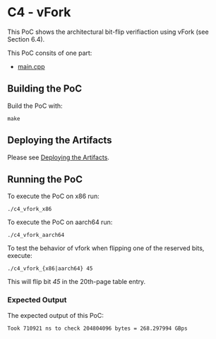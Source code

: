 # C4 - vFork

This PoC shows the architectural bit-flip verifiaction using vFork (see Section 6.4). 

This PoC consits of one part:
- [main.cpp](main.cpp)

## Building the PoC
Build the PoC with:

```
make
```

## Deploying the Artifacts

Please see [Deploying the Artifacts](../../README.md).

## Running the PoC
To execute the PoC on x86 run:

```
./c4_vfork_x86
```

To execute the PoC on aarch64 run:

```
./c4_vfork_aarch64 
```

To test the behavior of vfork when flipping one of the reserved bits, execute:

```
./c4_vfork_{x86|aarch64} 45
```

This will flip bit *45* in the 20th-page table entry.

### Expected Output
The expected output of this PoC:

```
Took 710921 ns to check 204804096 bytes = 268.297994 GBps
```